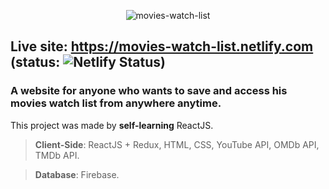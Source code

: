<p align="center">
  <img src="https://www.tryimg.com/u/2020/03/07/LOGO-1-DARK-SMALL-400.png" alt="movies-watch-list">
</p>

## Live site: https://movies-watch-list.netlify.com (status: ![Netlify Status](https://api.netlify.com/api/v1/badges/62e2ed3b-15ea-4a4a-a466-c0b14133bf71/deploy-status))

### A website for anyone who wants to save and access his movies watch list from anywhere anytime.

This project was made by **self-learning** ReactJS.

> **Client-Side**: ReactJS + Redux, HTML, CSS, YouTube API, OMDb API, TMDb API.

> **Database**: Firebase.
